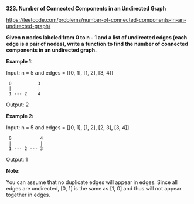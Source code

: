 **323. Number of Connected Components in an Undirected Graph**

https://leetcode.com/problems/number-of-connected-components-in-an-undirected-graph/

**Given n nodes labeled from 0 to n - 1 and a list of undirected edges (each edge is a pair of nodes), write a function to find the number of connected components in an undirected graph.**

**Example 1:**

Input: n = 5 and edges = [[0, 1], [1, 2], [3, 4]]

     0          3
     |          |
     1 --- 2    4 

Output: 2

**Example 2:**

Input: n = 5 and edges = [[0, 1], [1, 2], [2, 3], [3, 4]]

     0           4
     |           |
     1 --- 2 --- 3

Output:  1

**Note:**

You can assume that no duplicate edges will appear in edges. Since all edges are undirected, [0, 1] is the same as [1, 0] and thus will not appear together in edges.